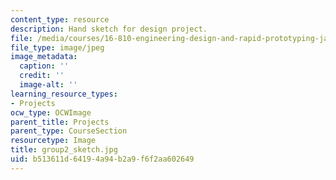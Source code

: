 ```yaml
---
content_type: resource
description: Hand sketch for design project.
file: /media/courses/16-810-engineering-design-and-rapid-prototyping-january-iap-2005/b513611d64194a94b2a9f6f2aa602649_group2_sketch.jpg
file_type: image/jpeg
image_metadata:
  caption: ''
  credit: ''
  image-alt: ''
learning_resource_types:
- Projects
ocw_type: OCWImage
parent_title: Projects
parent_type: CourseSection
resourcetype: Image
title: group2_sketch.jpg
uid: b513611d-6419-4a94-b2a9-f6f2aa602649
---
```

